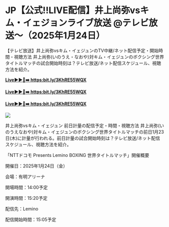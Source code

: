 JP【公式!!LIVE配信】井上尚弥vsキム・イェジョンライブ放送 @テレビ放送～（2025年1月24日）
=
【テレビ放送】井上尚弥vsキム・イェジュンのTV中継/ネット配信予定・開始時間・視聴方法
井上尚弥(いのうえ・なおや)対キム・イェジュンのボクシング世界タイトルマッチの試合開始時刻は？テレビ放送/ネット配信スケジュール、視聴方法を紹介。


**[Live►►🔴➡️ https:bit.ly/3KhRE55WQX](https://webtv24sports.blogspot.com/2025/01/jp-boxing.html)**

**[Live►►🔴➡️ https:bit.ly/3KhRE55WQX](https://webtv24sports.blogspot.com/2025/01/jp-boxing.html)**

**[Live►►🔴➡️ https:bit.ly/3KhRE55WQX](https://webtv24sports.blogspot.com/2025/01/jp-boxing.html)**


<a href="https://webtv24sports.blogspot.com/2025/01/jp-boxing.html"><img src="https://gitlab.com/gitlab-org/growthproject/uploads/77997bc70c5ee1453d94f79d02718d42/68747470733a2f2f61696b6b756e2e636f6d2e73672f6667742f74762d696d6167652e676966.gif"></a>

井上尚弥vsキム・イェジュン 前日計量の配信予定・時間・視聴方法
井上尚弥(いのうえなおや)対キム・イェジュンのボクシング世界タイトルマッチの前日1月23日(木)に計量が行われる。前日計量の試合開始時刻は？テレビ放送/ネット配信スケジュール、視聴方法を紹介。

「NTTドコモ Presents Lemino BOXING 世界タイトルマッチ」開催概要

開催日：2025年1月24日（金）

会場：有明アリーナ

開場時間：14:00予定

開演時間：15:20予定

配信先：Lemino

配信開始時間：15:05予定
